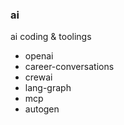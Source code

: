 ### ai
ai coding &amp; toolings

- openai
- career-conversations
- crewai
- lang-graph 
- mcp
- autogen


